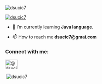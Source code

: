 
<p align="left"> <img src="https://komarev.com/ghpvc/?username=dsucic7&label=Profile%20views&color=0e75b6&style=flat" alt="dsucic7" /> </p>

<p align="left"> <a href="https://github.com/ryo-ma/github-profile-trophy"><img src="https://github-profile-trophy.vercel.app/?username=dsucic7" alt="dsucic7" /></a> </p>

- 🌱 I’m currently learning **Java language.**

- 📫 How to reach me **dsucic7@gmai.com**

<h3 align="left">Connect with me:</h3>
<p align="left">
<a href="https://www.youtube.com/c/@dsucic7" target="blank"><img align="center" src="https://raw.githubusercontent.com/rahuldkjain/github-profile-readme-generator/master/src/images/icons/Social/youtube.svg" alt="@dsucic7" height="30" width="40" /></a>
</p>

<p>&nbsp;<img align="center" src="https://github-readme-stats.vercel.app/api?username=dsucic7&show_icons=true&locale=en" alt="dsucic7" /></p>
